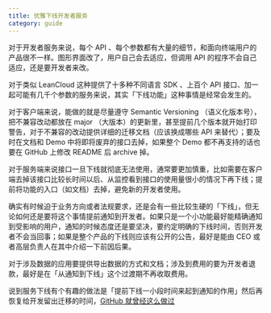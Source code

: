 ```yaml
---
title: 优雅下线开发者服务
category: guide
---
```


对于开发者服务来说，每个 API 、每个参数都有大量的细节，和面向终端用户的产品很不一样。图形界面改了，用户自己会去适应，但调用 API 的程序不会自己适应，还是要开发者来改。

对于类似 LeanCloud 这种提供了十多种不同语言 SDK 、上百个 API 接口、加一起可能有几千个参数的服务来说，其实「下线功能」这种事情是经常会发生的。

对于客户端来说，能做的就是尽量遵守 Semantic Versioning （语义化版本号），把不兼容改动都放在 major （大版本）的更新里，甚至提前几个版本就开始打印警告，对于不兼容的改动提供详细的迁移文档（应该换成哪些 API 来替代）；要及时在文档和 Demo 中将即将废弃的接口去掉，如果整个 Demo 都不再支持的话也要在 GitHub 上修改 README 后 archive 掉。

对于服务端来说接口一旦下线就彻底无法使用，通常要更加慎重，比如需要在客户端去掉该接口比较长时间以后、从监控看到接口的使用量很小的情况下再下线；提前将功能的入口（如文档）去掉，避免新的开发者使用。

确实有时候迫于业务方向或者法规要求，还是会有一些比较生硬的「下线」，但无论如何还是要将这个事情提前通知到开发者。如果只是一个小功能最好能精确通知到受影响的用户，通知的时候态度还是要坚决，要约定明确的下线时间，否则开发者不会当回事；如果是整个产品的下线则应该有公开的公告，最好是能由 CEO 或者高层负责人在其中介绍一下前因后果。

对于涉及数据的应用要提供导出数据的方式和文档；涉及到费用的要为开发者退款，最好是在「从通知到下线」这个过渡期不再收取费用。

说到服务下线有个有趣的做法是「提前下线一小段时间来起到通知的作用」然后再恢复给开发留出迁移的时间，[GitHub 就曾经这么做过](https://developer.github.com/changes/2018-11-05-github-services-brownout)